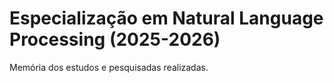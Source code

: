 # Especialização em Natural Language Processing (2025-2026)

Memória dos estudos e pesquisadas realizadas.
